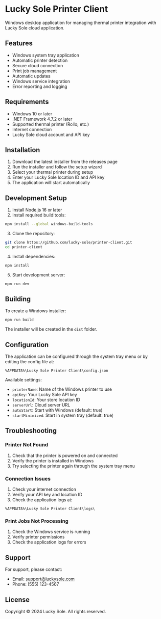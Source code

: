 # Lucky Sole Printer Client

Windows desktop application for managing thermal printer integration with Lucky Sole cloud application.

## Features

- Windows system tray application
- Automatic printer detection
- Secure cloud connection
- Print job management
- Automatic updates
- Windows service integration
- Error reporting and logging

## Requirements

- Windows 10 or later
- .NET Framework 4.7.2 or later
- Supported thermal printer (Rollo, etc.)
- Internet connection
- Lucky Sole cloud account and API key

## Installation

1. Download the latest installer from the releases page
2. Run the installer and follow the setup wizard
3. Select your thermal printer during setup
4. Enter your Lucky Sole location ID and API key
5. The application will start automatically

## Development Setup

1. Install Node.js 16 or later
2. Install required build tools:
```bash
npm install --global windows-build-tools
```

3. Clone the repository:
```bash
git clone https://github.com/lucky-sole/printer-client.git
cd printer-client
```

4. Install dependencies:
```bash
npm install
```

5. Start development server:
```bash
npm run dev
```

## Building

To create a Windows installer:

```bash
npm run build
```

The installer will be created in the `dist` folder.

## Configuration

The application can be configured through the system tray menu or by editing the config file at:
```
%APPDATA%\Lucky Sole Printer Client\config.json
```

Available settings:
- `printerName`: Name of the Windows printer to use
- `apiKey`: Your Lucky Sole API key
- `locationId`: Your store location ID
- `serverUrl`: Cloud server URL
- `autoStart`: Start with Windows (default: true)
- `startMinimized`: Start in system tray (default: true)

## Troubleshooting

### Printer Not Found
1. Check that the printer is powered on and connected
2. Verify the printer is installed in Windows
3. Try selecting the printer again through the system tray menu

### Connection Issues
1. Check your internet connection
2. Verify your API key and location ID
3. Check the application logs at:
```
%APPDATA%\Lucky Sole Printer Client\logs\
```

### Print Jobs Not Processing
1. Check the Windows service is running
2. Verify printer permissions
3. Check the application logs for errors

## Support

For support, please contact:
- Email: support@luckysole.com
- Phone: (555) 123-4567

## License

Copyright © 2024 Lucky Sole. All rights reserved.
